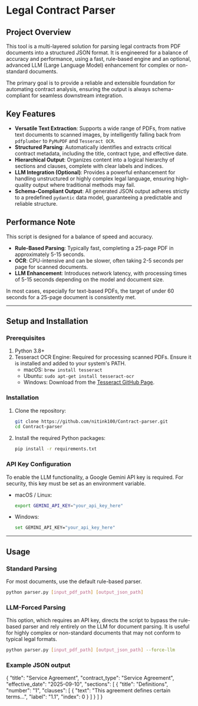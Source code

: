 # Legal Contract Parser

## Project Overview

This tool is a multi-layered solution for parsing legal contracts from PDF documents into a structured JSON format. It is engineered for a balance of accuracy and performance, using a fast, rule-based engine and an optional, advanced LLM (Large Language Model) enhancement for complex or non-standard documents.

The primary goal is to provide a reliable and extensible foundation for automating contract analysis, ensuring the output is always schema-compliant for seamless downstream integration.

## Key Features

* **Versatile Text Extraction**: Supports a wide range of PDFs, from native text documents to scanned images, by intelligently falling back from `pdfplumber` to `PyMuPDF` and `Tesseract OCR`.
* **Structured Parsing**: Automatically identifies and extracts critical contract metadata, including the title, contract type, and effective date.
* **Hierarchical Output**: Organizes content into a logical hierarchy of sections and clauses, complete with clear labels and indices.
* **LLM Integration (Optional)**: Provides a powerful enhancement for handling unstructured or highly complex legal language, ensuring high-quality output where traditional methods may fail.
* **Schema-Compliant Output**: All generated JSON output adheres strictly to a predefined `pydantic` data model, guaranteeing a predictable and reliable structure.

## Performance Note

This script is designed for a balance of speed and accuracy.

* **Rule-Based Parsing**: Typically fast, completing a 25-page PDF in approximately 5-15 seconds.
* **OCR**: CPU-intensive and can be slower, often taking 2-5 seconds per page for scanned documents.
* **LLM Enhancement**: Introduces network latency, with processing times of 5-15 seconds depending on the model and document size.

In most cases, especially for text-based PDFs, the target of under 60 seconds for a 25-page document is consistently met.

---

## Setup and Installation

### Prerequisites

1.  Python 3.8+
2.  Tesseract OCR Engine: Required for processing scanned PDFs. Ensure it is installed and added to your system's PATH.
    * macOS: `brew install tesseract`
    * Ubuntu: `sudo apt-get install tesseract-ocr`
    * Windows: Download from the [Tesseract GitHub Page](https://github.com/UB-Mannheim/tesseract/wiki/4.00-alpha-for-Windows).

### Installation

1.  Clone the repository:
    ```bash
    git clone https://github.com/nitink100/Contract-parser.git
    cd Contract-parser
    ```
2.  Install the required Python packages:
    ```bash
    pip install -r requirements.txt
    ```

### API Key Configuration

To enable the LLM functionality, a Google Gemini API key is required. For security, this key must be set as an environment variable.

* macOS / Linux:
    ```bash
    export GEMINI_API_KEY="your_api_key_here"
    ```
* Windows:
    ```bash
    set GEMINI_API_KEY="your_api_key_here"
    ```

---

## Usage

### Standard Parsing

For most documents, use the default rule-based parser.

```bash
python parser.py [input_pdf_path] [output_json_path]
```

### LLM-Forced Parsing

This option, which requires an API key, directs the script to bypass the rule-based parser and rely entirely on the LLM for document parsing. It is useful for highly complex or non-standard documents that may not conform to typical legal formats.

```bash
python parser.py [input_pdf_path] [output_json_path] --force-llm
```

### Example JSON output

{
  "title": "Service Agreement",
  "contract_type": "Service Agreement",
  "effective_date": "2025-09-10",
  "sections": [
    {
      "title": "Definitions",
      "number": "1",
      "clauses": [
        {
          "text": "This agreement defines certain terms...",
          "label": "1.1",
          "index": 0
        }
      ]
    }
  ]
}
